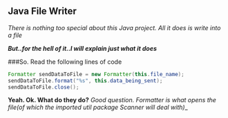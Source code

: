 ## Java File Writer

_There is nothing too special about this Java project. All it does is write into a file_

__*But..for the hell of it..I will explain just what it does*__


###So. Read the following lines of code

```java
Formatter sendDataToFile = new Formatter(this.file_name);
sendDataToFile.format("%s", this.data_being_sent);
sendDataToFile.close();
```

__Yeah. Ok. What do they do?__
_Good question. Formatter is what opens the file(of which the imported util package Scanner will deal with)__
